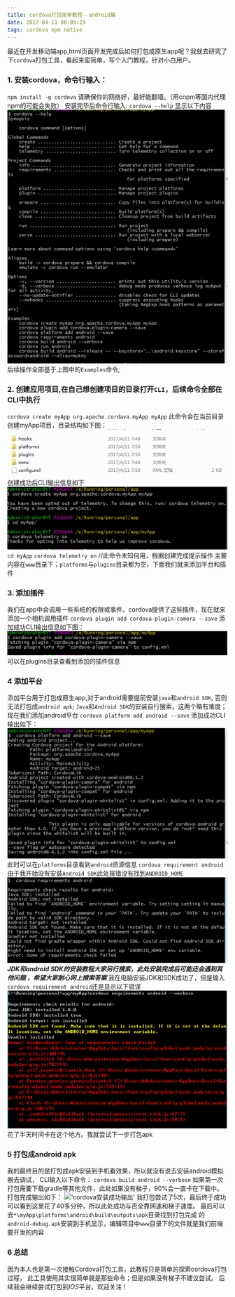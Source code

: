 ```yaml
---
title: cordova打包简单教程--android篇
date: 2017-04-11 08:05:29
tags: cordova npm native
---
```


最近在开发移动端app,html页面开发完成后如何打包成原生app呢？我就去研究了
下`cordova`打包工具，看起来蛮简单，写个入门教程，针对小白用户。

### 1. 安装cordova，命令行输入：
`npm install -g cordova`
请确保你的网络好，最好能翻墙。（用cnpm等国内代理npm的可能会失败）
安装完毕后命令行输入:
`cordova --help`
显示以下内容
!['cordova安装成功输出'](/images/cordova-tutorials/1.png)
后续操作全部基于上图中的`Examples`命令;

### 2. 创建应用项目,在自己想创建项目的目录打开`CLI`，后续命令全部在CLI中执行
`cordova create myApp org.apache.cordava.myApp myApp`
此命令会在当前目录创建myApp项目，目录结构如下图：
!['cordova安装成功输出'](/images/cordova-tutorials/2.png)
创建成功后CLI输出信息如下
!['cordova安装成功输出'](/images/cordova-tutorials/1.2.png)
`cd myApp`
`cordova telemetry on` //此命令未知何用，根据创建完成提示操作
主要内容在`www`目录下；`platforms`与`plugins`目录都为空，下面我们就来添加平台和插件

### 3. 添加插件
我们在app中会调用一些系统的权限或事件，cordova提供了这些插件，现在就来添加一个相机调用插件
`cordova plugin add cordova-plugin-camera --save`
添加成功CLI输出信息如下图：
!['cordova安装成功输出'](/images/cordova-tutorials/3.png)
可以在plugins目录查看到添加的插件信息
### 4 添加平台
添加平台用于打包成原生app,对于android需要提前安装`java`和`android SDK`,
否则无法打包成`android apk`;
`Java`和`Android SDK`的安装自行搜索，这两个略有难度；现在我们添加android平台
`cordova platform add android --save`
添加成功CLI输出如下：
!['cordova安装成功输出'](/images/cordova-tutorials/4.png)
此时可以在`platforms`目录看到`android`资源信息
`cordova requirement android`
由于我开始没有安装`Android SDK`此处报错没有找到`ANDROID_HOME`
!['cordova安装成功输出'](/images/cordova-tutorials/5.png)
***JDK和android SDK的安装教程大家另行搜索，此处安装完成后可能还会遇到其他问题
，希望大家耐心网上搜索答案***
我在电脑安装JDK和SDK成功了，但是输入`cordova requirement android`还是显示以下错误
!['cordova安装成功输出'](/images/cordova-tutorials/5.1.png)
花了半天时间卡在这个地方。我就尝试下一步打包apk

### 5 打包成android apk
我的最终目的是打包成apk安装到手机看效果，所以就没有说去安装android模拟器去调试，
CLI输入以下命令：
```cordova build android --verbose```
如果第一次打包需要下载gradle等其他文件，此处如果没有梯子，90%会一直卡在下载中。
打包完成输出如下：
!['cordova安装成功输出'](/images/cordova-tutorials/6.png)
我打包尝试了5次，最后终于成功可以看到这里花了40多分钟，所以此处成功与否全靠网速和梯子速度。
最后可以去`*\myApp\platforms\android\build\outputs\apk`目录找到打包完成
的`android-debug.apk`安装到手机显示，编辑项目中`www`目录下的文件就是我们前端要开发的内容

### 6 总结
因为本人也是第一次接触Cordova打包工具，此教程只是简单的探索cordova打包过程，
此工具使用其实很简单就是那些命令；但是如果没有梯子不建议尝试。
后续我会继续尝试打包到*IOS*平台，欢迎关注！